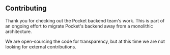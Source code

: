 ## Contributing

Thank you for checking out the Pocket backend team's work. This is part of an ongoing effort to migrate Pocket's backend away from a monolithic architecture.

We are open-sourcing the code for transparency, but at this time we are not looking for external contributions.
